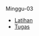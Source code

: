 Minggu-03

- [Latihan](https://github.com/Dean-182/tekn-cloud-computing/blob/main/minggu-03/latihan.md)
- [Tugas](https://github.com/Dean-182/tekn-cloud-computing/blob/main/minggu-03/tugas.md)
